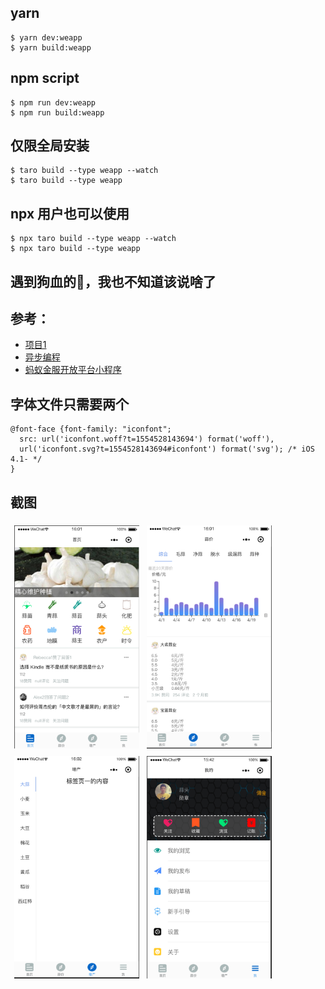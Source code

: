 ## yarn

```
$ yarn dev:weapp
$ yarn build:weapp

```
## npm script

```
$ npm run dev:weapp
$ npm run build:weapp
```

## 仅限全局安装

```
$ taro build --type weapp --watch
$ taro build --type weapp
```

## npx 用户也可以使用

```
$ npx taro build --type weapp --watch
$ npx taro build --type weapp
```
## 遇到狗血的🦟，我也不知道该说啥了
## 参考：
- [项目1](https://github.com/wsdo/taro-kit)
- [异步编程](https://nervjs.github.io/taro/docs/async-await.html)
- [蚂蚁金服开放平台小程序](https://docs.alipay.com/mini/multi-platform/overview)
## 字体文件只需要两个
```
@font-face {font-family: "iconfont";
  src: url('iconfont.woff?t=1554528143694') format('woff'),
  url('iconfont.svg?t=1554528143694#iconfont') format('svg'); /* iOS 4.1- */
}
```

## 截图

<div style='display: flex;flex-direction: row;flex-wrap: wrap'>
<img src="https://github.com/841660202/garlic/blob/master/src/asset/readme/home.png?raw=true" width="200" align=center style='margin:6px'/>
<img src="https://github.com/841660202/garlic/blob/master/src/asset/readme/price.png?raw=true" width="200" align=center  style='margin:6px'/>
<img src="https://github.com/841660202/garlic/blob/master/src/asset/readme/increase-production.png?raw=true" width="200" align=center  style='margin:6px' />
<img src="https://github.com/841660202/garlic/blob/master/src/asset/readme/mine.png?raw=true" width="200" align=center  style='margin:6px' />
</div>
